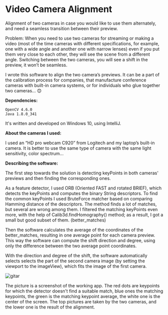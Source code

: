 # Video Camera Alignment
Alignment of two cameras in case you would like to use them alternately, and need a seamless transition between their preview.

Problem: When you need to use two cameras for streaming or making a video (most of the time cameras with different specifications, for example, one with a wide angle and another one with narrow lenses) even if you put them very close to each other, they will see the scene from a different angle. Switching between the two cameras, you will see a shift in the preview, it won’t be seamless.

I wrote this software to align the two camera’s previews. It can be a part of the calibration process for companies, that manufacture conference cameras with built-in camera systems, or for individuals who glue together two cameras… 😊

**Dependencies:**

    OpenCV 4.6.0
    Java 1.8.0_341

It's written and developed on Windows 10, using IntelliJ.

**About the cameras I used:**

I used an “HD pro webcam C920” from Logitech and my laptop’s built-in camera. It is better to use the same type of camera with the same light sensitivity, color spectrum...


**Describing the software:**

The first step towards the solution is detecting keyPoints in both cameras' previews and then finding the corresponding ones.

As a feature detector, I used ORB (Oriented FAST and rotated BRIEF), which detects the keyPoints and computes the binary String descriptors. To find the common keyPoints I used BruteForce matcher based on comparing Hamming distance of the descriptors. The method finds a lot of matches, but several are wrong among them. I filtered the matching keyPoints even more, with the help of Calib3d.findHomography() method; as a result, I got a small but good subset of them. (better_matches)

Then the software calculates the average of the coordinates of the better_matches, resulting in one average point for each camera preview. This way the software can compute the shift direction and degree, using only the difference between the two average point coordinates.

With the direction and degree of the shift, the software automatically selects selects the part of the second camera image (by setting the viewport to the imageView), which fits the image of the first camera.

 ![gitar](https://user-images.githubusercontent.com/58810213/227979299-e1db3467-f845-40b8-a238-5765cfa15979.jpg)
 
The picture is a screenshot of the working app. The red dots are keypoints for which the detector doesn't find a suitable match, blue ones the matching keypoints, the green is the matching keypoint average, the white one is the center of the screen.
The top pictures are taken by the two cameras, and the lower one is the result of the alignment.
